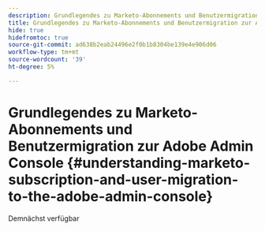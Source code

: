 ```yaml
---
description: Grundlegendes zu Marketo-Abonnements und Benutzermigration zur Adobe Admin Console - Marketo-Dokumente - Produktdokumentation
title: Grundlegendes zu Marketo-Abonnements und Benutzermigration zur Adobe Admin Console
hide: true
hidefromtoc: true
source-git-commit: ad638b2eab24496e2f0b1b8304be139e4e906d06
workflow-type: tm+mt
source-wordcount: '39'
ht-degree: 5%

---
```


# Grundlegendes zu Marketo-Abonnements und Benutzermigration zur Adobe Admin Console {#understanding-marketo-subscription-and-user-migration-to-the-adobe-admin-console}

Demnächst verfügbar
